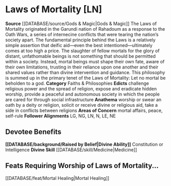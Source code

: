 ﻿---
ability:
- Constitution
- Intelligence
ability_boost:
- Constitution
- Intelligence
alignment: LN
deity:
- '[[DATABASE/deity/Laws of Mortality|Laws of Mortality]]'
deity_category: Faiths & Philosophies
follower_alignment:
- LG
- LN
- LE
- NG
- N
- NE
id: '201'
name: Laws of Mortality
rarity: Common
skill:
- '[[DATABASE/skill/Medicine|Medicine]]'
source: '[[DATABASE/source/Gods & Magic|Gods & Magic]]'
type: Deity

---
# Laws of Mortality [LN]

**Source** [[DATABASE/source/Gods & Magic|Gods & Magic]] 
The Laws of Mortality originated in the Garundi nation of Rahadoum as a response to the Oath Wars, a series of internecine conflicts that were tearing the nation’s society apart. The fundamental principle behind the Laws is a relatively simple assertion that deific aid—even the best intentioned—ultimately comes at too high a price. The slaughter of fellow mortals for the glory of distant, unfathomable beings is not something that should be permitted within a society. Instead, mortal beings must shape their own fate, aware of their own limitations, trusting in their reliance upon one another and their shared values rather than divine intervention and guidance. This philosophy is summed up in the primary tenet of the Laws of Mortality: Let no mortal be beholden to a god.
**Category** Faiths & Philosophies
**Edicts** challenge religious power and the spread of religion, expose and eradicate hidden worship, provide a peaceful and autonomous society in which the people are cared for through social infrastructure
**Anathema** worship or swear an oath by a deity or religion, solicit or receive divine or religious aid, take a side in conflicts between religions
**Areas of Concern** mortal affairs, peace, self-rule
**Follower Alignments** LG, NG, LN, N, LE, NE

## Devotee Benefits

**[[DATABASE/background/Raised by Belief|Divine Ability]]** Constitution or Intelligence
**Divine Skill** [[DATABASE/skill/Medicine|Medicine]]

## Feats Requiring Worship of Laws of Mortality...

[[DATABASE/feat/Mortal Healing|Mortal Healing]]